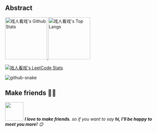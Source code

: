 ## Abstract
<a href="#">
<p>
  <img src="https://github-readme-stats-eight-theta.vercel.app/api?username=nb-sb&hide_title=true&hide_border=true&show_icons=true&count_private=true&line_height=21&bg_color=0,EC6C6C,FFD479,FFFC79,73FA79&theme=graywhite&locale=cn" alt="戏人看戏's Github Stats"  height="137px"/>
  <img src="https://github-readme-stats.vercel.app/api/top-langs/?username=nb-sb&hide_title=true&hide_border=true&layout=compact&bg_color=0,73FA79,73FDFF,D783FF&theme=graywhite&locale=cn" alt="戏人看戏's Top Langs"  height="137px"  /> 
</p>

<!-- 
<div>
  <span >
    <img src="https://stats.justsong.cn/api/leetcode/?username=nbsb&cn=true" alt="戏人看戏's LeetCode Stats" height="170px" />
  </span>
</div> 
-->
<p>
  <img src="https://skillicons.dev/icons?i=c,cpp,go,py,html,css,js,nodejs,java,md,pytorch,tensorflow,flask,fastapi,express,qt,react,cmake,docker,git,linux,nginx,mysql,redis,sqlite,githubactions,heroku,vercel,visualstudio,vscode" alt="戏人看戏's LeetCode Stats"  />
</p>
</a>

<!-- Snake Code Contribution Map 贪吃蛇代码贡献图 -->
<picture>
  <source media="(prefers-color-scheme: dark)" srcset="https://testingcf.jsdelivr.net/gh/nb-sb/nb-sb/snake/snake.svg" />
  <source media="(prefers-color-scheme: light)" srcset="https://testingcf.jsdelivr.net/gh/nb-sb/nb-sb/snake/snake.svg" />
  <img alt="github-snake" src="https://testingcf.jsdelivr.net/gh/nb-sb/nb-sb/snake/snake-dark.svg" />
</picture>

## Make friends 👬🏻

<img src="https://media.giphy.com/media/LnQjpWaON8nhr21vNW/giphy.gif" width="60" > <em><b>I love to make friends.</b> so if you want to say <b>hi, I'll be happy to meet you more!</b> 😊</em>

